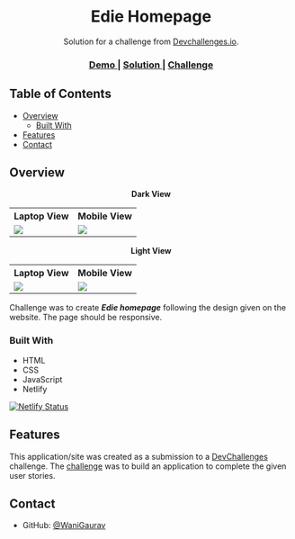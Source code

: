 <h1 align="center">Edie Homepage</h1>

<div align="center">
   Solution for a challenge from  <a href="http://devchallenges.io" target="_blank">Devchallenges.io</a>.
</div>

<div align="center">
  <h3>
    <a href="https://edie-homepage-devchallenges-gw.netlify.app/">
      Demo
    </a>
    <span> | </span>
    <a href="">
      Solution
    </a>
    <span> | </span>
    <a href="https://devchallenges.io/challenges/xobQBuf8zWWmiYMIAZe0">
      Challenge
    </a>
  </h3>
</div>

## Table of Contents

- [Overview](#overview)
  - [Built With](#built-with)
- [Features](#features)
- [Contact](#contact)

## Overview

<p align = "center">
  <b>Dark View</b>
  <table>
    <tr>
      <th>Laptop View</th>
      <th>Mobile View</th>
    </tr>
    <tr>
      <td>
        <img src = "assets/screenshots/dark-desktop.jpeg">
      </td>
      <td>
        <img src = "assets/screenshots/dark-mobile.jpeg">
      </td>
    </tr>
  </table>
</p>
<p align = "center">
  <b>Light View</b>
  <table>
    <tr>
      <th>Laptop View</th>
      <th>Mobile View</th>
    </tr>
    <tr>
      <td>
        <img src = "assets/screenshots/light-desktop.jpeg">
      </td>
      <td>
        <img src = "assets/screenshots/light-mobile.jpeg">
      </td>
    </tr>
  </table>
</p>

Challenge was to create **_Edie homepage_** following the design given on the website. The page should be responsive.

### Built With

- HTML
- CSS
- JavaScript
- Netlify

[![Netlify Status](https://api.netlify.com/api/v1/badges/fe061617-7dcd-4384-9975-165f086dd9b3/deploy-status)](https://app.netlify.com/sites/edie-homepage-devchallenges-gw/deploys)

## Features

This application/site was created as a submission to a [DevChallenges](https://devchallenges.io/challenges) challenge. The [challenge](https://devchallenges.io/challenges/xobQBuf8zWWmiYMIAZe0) was to build an application to complete the given user stories.

## Contact

- GitHub: [@WaniGaurav](https://github.com/WaniGaurav)
